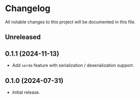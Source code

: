 # Changelog

All notable changes to this project will be documented in this file.

## Unreleased

## 0.1.1 (2024-11-13)

- Add `serde` feature with serialization / deserialization support.

## 0.1.0 (2024-07-31)

- Initial release.
